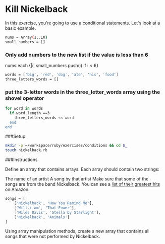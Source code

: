# Kill Nickelback

In this exercise, you're going to use a conditional statements. Let's look at a basic example.
```bash
nums = Array(1..10)
small_numbers = []
```

### Only add numbers to the new list if the value is less than 6
nums.each {|i| small_numbers.push(i) if i < 6}

```bash
words = ['big', 'red', 'dog', 'ate', 'his', 'food']
three_letters_words = []
```

### put the 3-letter words in the three_letter_words array using the shovel operator
```bash
for word in words
  if word.length ==3
    three_letters_words << word
  end
end
```

###Setup
```bash
mkdir -p ~/workspace/ruby/exercises/conditions && cd $_
touch nickelback.rb
```
###Instructions

Define an array that contains arrays. Each array should contain two strings:

The name of an artist
A song by that artist
Make sure that some of the songs are from the band Nickelback. You can see a [list of their greatest hits](https://www.amazon.com/Best-Nickelback-1/dp/B00FFERTUK/) on Amazon.
```bash
songs = [
    ['Nickelback', 'How You Remind Me'],
    ['Will.i.am', 'That Power'],
    ['Miles Davis', 'Stella by Starlight'],
    ['Nickelback', 'Animals']
]
```
Using array manipulation methods, create a new array that contains all songs that were not performed by Nickelback.
